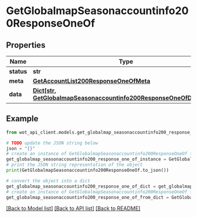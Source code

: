 # GetGlobalmapSeasonaccountinfo200ResponseOneOf


## Properties

Name | Type | Description | Notes
------------ | ------------- | ------------- | -------------
**status** | **str** |  | 
**meta** | [**GetAccountList200ResponseOneOfMeta**](GetAccountList200ResponseOneOfMeta.md) |  | 
**data** | [**Dict[str, GetGlobalmapSeasonaccountinfo200ResponseOneOfDataValue]**](GetGlobalmapSeasonaccountinfo200ResponseOneOfDataValue.md) |  | 

## Example

```python
from wot_api_client.models.get_globalmap_seasonaccountinfo200_response_one_of import GetGlobalmapSeasonaccountinfo200ResponseOneOf

# TODO update the JSON string below
json = "{}"
# create an instance of GetGlobalmapSeasonaccountinfo200ResponseOneOf from a JSON string
get_globalmap_seasonaccountinfo200_response_one_of_instance = GetGlobalmapSeasonaccountinfo200ResponseOneOf.from_json(json)
# print the JSON string representation of the object
print(GetGlobalmapSeasonaccountinfo200ResponseOneOf.to_json())

# convert the object into a dict
get_globalmap_seasonaccountinfo200_response_one_of_dict = get_globalmap_seasonaccountinfo200_response_one_of_instance.to_dict()
# create an instance of GetGlobalmapSeasonaccountinfo200ResponseOneOf from a dict
get_globalmap_seasonaccountinfo200_response_one_of_from_dict = GetGlobalmapSeasonaccountinfo200ResponseOneOf.from_dict(get_globalmap_seasonaccountinfo200_response_one_of_dict)
```
[[Back to Model list]](../README.md#documentation-for-models) [[Back to API list]](../README.md#documentation-for-api-endpoints) [[Back to README]](../README.md)


